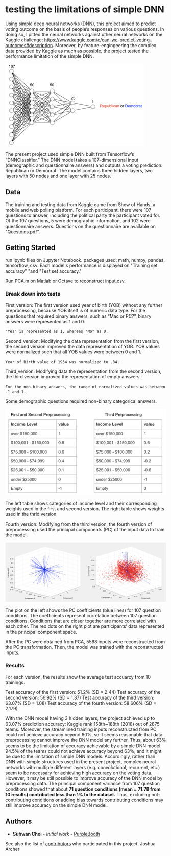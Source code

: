 # testing the limitations of simple DNN

Using simple deep neural networks (DNN), this project aimed to predict voting outcome on the basis of people’s responses on various questions. In doing so, I pitted the neural networks against other neural networks on the Kaggle challenge: https://www.kaggle.com/c/can-we-predict-voting-outcomes#description. Moreover, by feature-engingeering the complex data provided by Kaggle as much as possible, the project tested the performance limitation of the simple DNN. 

![Test Image 1](Picture1.png)

The present project used simple DNN built from Tensorflow’s “DNNClassifier.” The DNN model takes a 107-dimensional input (demographic and questionnaire answers) and outputs a voting prediction: Republican or Democrat. The model contains three hidden layers, two layers with 50 nodes and one layer with 25 nodes.

## Data

The training and testing data from Kaggle came from Show of Hands, a mobile and web polling platform. For each participant, there were 107 questions to answer, including the political party the participant voted for. Of the 107 questions, 5 were demographic information, and 102 were questionnaire answers. Questions on the questionnaire are available on "Questoins.pdf".

## Getting Started

run ipynb files on Jupyter Notebook.
packages used: math, numpy, pandas, tensorflow, csv.
Each model's performance is displayed on "Training set accuracy" "and "Test set accuracy."

Run PCA.m on Matlab or Octave to reconstruct input.csv.

### Break down into tests

First_version:
The first version used year of birth (YOB) without any further preprocessing, because YOB itself is of numeric data type. For the questions that required binary answers, such as “Mac or PC?”, binary answers were represented as 1 and 0. 
```
"Yes" is represented as 1, whereas "No" as 0.
```

Second_version:
Modifying the data representation from the first version, the second version improved the data representation of YOB. YOB values were normalized such that all YOB values were between 0 and 1.
```
Year of Birth value of 1934 was normalized to .34.
```

Third_version:
Modifying data the representation from the second version, the third version improved the representation of empty answers. 

```
For the non-binary answers, the range of normalized values was between -1 and 1.
```


Some demographic questions required non-binary categorical answers.

![Test Image 2](Picture2.png)

The left table shows categories of income level and their corresponding weights used in the first and second version. The right table shows weights used in the thrid version.

Fourth_version:
Modifying from the third version, the fourth version of preprocessing used the principal components (PC) of the input data to train the model. 

![Test Image 3](Picture3.png)

The plot on the left shows the PC coefficients (blue lines) for 107 question conditions. The coefficients represent correlation between 107 question conditions. Conditions that are closer together are more correlated with each other. The red dots on the right plot are participants’ data represented in the principal component space.

After the PC were obtained from PCA, 5568 inputs were reconstructed from the PC transformation. Then, the model was trained with the reconstructed inputs.


### Results
For each version, the results show the average test accuarcy from 10 trainings.

Test accuracy of the first version: 51.2% (SD = 2.44)
Test accuracy of the second version: 56.92% (SD = 1.37)
Test accuracy of the third version: 63.07% (SD = 1.08)
Test accuracy of the fourth version: 58.606% (SD = 2.179)

With the DNN model having 3 hidden layers, the project achieved up to 63.07% prediction accuracy: Kaggle rank 158th~188th (2018) out of 2875 teams. Moreover, the streamlined training inputs reconstructed from PC could not achieve accuracy beyond 60%, so it seems reasonable that data preprocessing cannot improve the DNN model any further. Thus, about 63% seems to be the limitation of accuracy achievable by a simple DNN model. 94.5% of the teams could not achieve accuracy beyond 63%, and it might be due to the limitation of simple DNN models. Accordingly, rather than DNN with simple structures used in the present project, complex neural networks with multiple different layers (e.g. convolutional, recurrent, etc.) seem to be necessary for achieving high accuracy on the voting data. However, it may be still possible to improve accuracy of the DNN model by preprocessing data. The principal component variance from 107 question conditions showed that about **71 question conditions (mean = 71.78 from 10 results) contributed less than 1% to the dataset.** Thus, excluding not-contributing conditions or adding bias towards contributing conditions may still improve accuracy on the simple DNN model.  


## Authors

* **Suhwan Choi** - *Initial work* - [PurpleBooth](https://github.com/PurpleBooth)

See also the list of [contributors](https://github.com/your/project/contributors) who participated in this project.
Joshua Archer
